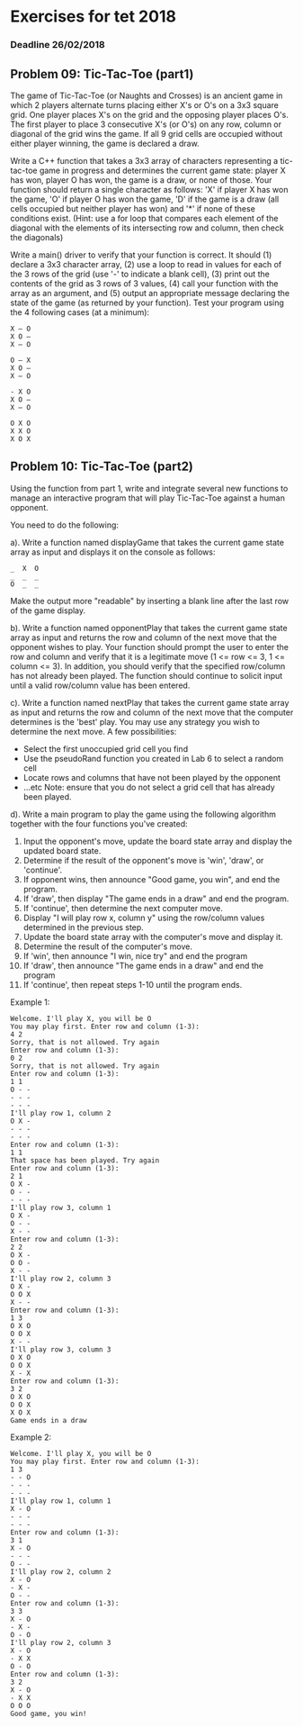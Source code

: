 # Exercises for tet 2018
### Deadline 26/02/2018

## Problem 09: Tic-Tac-Toe (part1)
The game of Tic-Tac-Toe (or Naughts and Crosses) is an ancient game in which 2 players alternate turns
placing either X's or O's on a 3x3 square grid. One player places X's on the grid and the opposing player
places O's. The first player to place 3 consecutive X's (or O's) on any row, column or diagonal of the grid
wins the game. If all 9 grid cells are occupied without either player winning, the game is declared a draw.

Write a C++ function that takes a 3x3 array of characters representing a tic-tac-toe game in progress and
determines the current game state: player X has won, player O has won, the game is a draw, or none of those.
Your function should return a single character as follows: 'X' if player X has won the game, 'O' if player O
has won the game, 'D' if the game is a draw (all cells occupied but neither player has won) and '*' if none of
these conditions exist. (Hint: use a for loop that compares each element of the diagonal with the elements
of its intersecting row and column, then check the diagonals)

Write a main() driver to verify that your function is correct. It should (1) declare a 3x3 character array, (2)
use a loop to read in values for each of the 3 rows of the grid (use '-' to indicate a blank cell), (3) print out the
contents of the grid as 3 rows of 3 values, (4) call your function with the array as an argument, and (5) output
an appropriate message declaring the state of the game (as returned by your function).
Test your program using the 4 following cases (at a minimum):
```
X – O
X O –
X – O

O – X
X O –
X – O

- X O
X O –
X – O

O X O
X X O
X O X
```
## Problem 10: Tic-Tac-Toe (part2)
Using the function from part 1, write and integrate several new functions to manage an interactive program
that will play Tic-Tac-Toe against a human opponent.

You need to do the following:

a). Write a function named displayGame that takes the current game state array as input and displays it on
the console as follows:
```
_  X  O
_  _  _
O  _  _ 
```
Make the output more "readable" by inserting a blank line after the last row of the game display.

b). Write a function named opponentPlay that takes the current game state array as input and returns the
row and column of the next move that the opponent wishes to play. Your function should prompt the user to
enter the row and column and verify that it is a legitimate move (1 <= row <= 3, 1 <= column <= 3). In
addition, you should verify that the specified row/column has not already been played. The function should
continue to solicit input until a valid row/column value has been entered.

c). Write a function named nextPlay that takes the current game state array as input and returns the row
and column of the next move that the computer determines is the 'best' play. You may use any strategy you
wish to determine the next move. A few possibilities:

+ Select the first unoccupied grid cell you find
+ Use the pseudoRand function you created in Lab 6 to select a random cell
+ Locate rows and columns that have not been played by the opponent
+ …etc
Note: ensure that you do not select a grid cell that has already been played.

d). Write a main program to play the game using the following algorithm together with the four functions
you've created:
1. Input the opponent's move, update the board state array and display the updated board state.
2. Determine if the result of the opponent's move is 'win', 'draw', or 'continue'.
3. If opponent wins, then announce "Good game, you win", and end the program.
4. If 'draw', then display "The game ends in a draw" and end the program.
5. If 'continue', then determine the next computer move.
6. Display "I will play row x, column y" using the row/column values determined in the previous
step.
7. Update the board state array with the computer's move and display it.
8. Determine the result of the computer's move.
9. If 'win', then announce "I win, nice try" and end the program
10. If 'draw', then announce "The game ends in a draw" and end the program
11. If 'continue', then repeat steps 1-10 until the program ends.

Example 1:
```
Welcome. I'll play X, you will be O
You may play first. Enter row and column (1-3):
4 2
Sorry, that is not allowed. Try again
Enter row and column (1-3):
0 2
Sorry, that is not allowed. Try again
Enter row and column (1-3):
1 1
O - -
- - -
- - -
I'll play row 1, column 2
O X -
- - -
- - -
Enter row and column (1-3):
1 1
That space has been played. Try again
Enter row and column (1-3):
2 1
O X -
O - -
- - -
I'll play row 3, column 1
O X -
O - -
X - -
Enter row and column (1-3):
2 2
O X -
O O -
X - -
I'll play row 2, column 3
O X -
O O X
X - -
Enter row and column (1-3):
1 3
O X O
O O X
X - -
I'll play row 3, column 3
O X O
O O X
X - X
Enter row and column (1-3):
3 2
O X O
O O X
X O X
Game ends in a draw
```
Example 2:
```
Welcome. I'll play X, you will be O
You may play first. Enter row and column (1-3):
1 3
- - O
- - -
- - -
I'll play row 1, column 1
X - O
- - -
- - -
Enter row and column (1-3):
3 1
X - O
- - -
O - -
I'll play row 2, column 2
X - O
- X -
O - -
Enter row and column (1-3):
3 3
X - O
- X -
O - O
I'll play row 2, column 3
X - O
- X X
O - O
Enter row and column (1-3):
3 2
X - O
- X X
O O O
Good game, you win!
```
